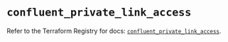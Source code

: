 # `confluent_private_link_access`

Refer to the Terraform Registry for docs: [`confluent_private_link_access`](https://registry.terraform.io/providers/confluentinc/confluent/2.10.0/docs/resources/private_link_access).
